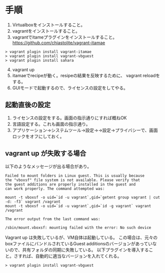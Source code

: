 # 手順

1. Virtualboxをインストールすること。
2. vagrantをインストールすること。
3. vagrantでitameプラグインをインストールすること。
https://github.com/chiastolite/vagrant-itamae
```
> vagrant plugin install vagrant-itamae
> vagrant plugin install vagrant-vbguest
> vagrant plugin install sahara
```
4. vagrant up
5. itamaeでrecipeが動く。resipeの結果を反映するために、
  vagrant reloadをする。
6. GUIモードで起動するので、ライセンスの設定をしてやる。

## 起動直後の設定

1. ライセンスの設定をする。画面の指示通りにすれば概ねOK
2. 言語設定する。これも画面の指示通り。
3. アプリケーション→システムツール→設定→→設定→プライバシーで、画面ロックをオフにしておく。

## vagrant up が失敗する場合

以下のようなメッセージが出る場合があり。
```
Failed to mount folders in Linux guest. This is usually because
the "vboxsf" file system is not available. Please verify that
the guest additions are properly installed in the guest and
can work properly. The command attempted was:

mount -t vboxsf -o uid=`id -u vagrant`,gid=`getent group vagrant | cut -d: -f3` vagrant /vagrant
mount -t vboxsf -o uid=`id -u vagrant`,gid=`id -g vagrant` vagrant /vagrant

The error output from the last command was:

/sbin/mount.vboxsf: mounting failed with the error: No such device
```

Vagrant up は失敗しているが、VM自体は起動している。
この場合は、元々のboxファイルにバンドルされているGuest additionsのバージョンがあっていないので、共有フォルダの同期に失敗している。
以下プラグインを導入すること。さすれば、自動的に適当なバージョンを入れてくれる。

```
> vagrant plugin install vagrant-vbguest
```
